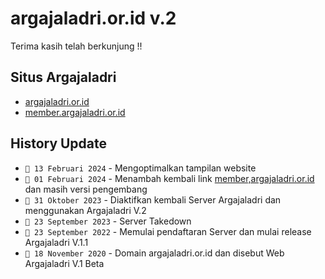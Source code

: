 # argajaladri.or.id v.2

Terima kasih telah berkunjung !!

## Situs Argajaladri
- [argajaladri.or.id](https://argajaladri.or.id)
- [member.argajaladri.or.id](https://member.argajaladri.or.id) 



## History Update
- `📁 13 Februari 2024` - Mengoptimalkan tampilan website
- `📁 01 Februari 2024` - Menambah kembali link [member,argajaladri.or.id](https://member.argajaladri.or.id) dan masih versi pengembang
- `📁 31 Oktober 2023` - Diaktifkan kembali Server Argajaladri dan menggunakan Argajaladri V.2
- `📁 23 September 2023` - Server Takedown
- `📁 23 September 2022` - Memulai pendaftaran Server dan mulai release Argajaladri V.1.1
- `📁 18 November 2020` - Domain argajaladri.or.id dan disebut Web Argajaladri V.1 Beta
